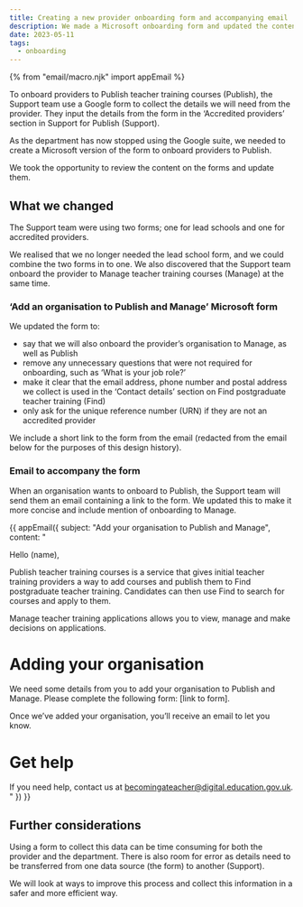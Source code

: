 ```yaml
---
title: Creating a new provider onboarding form and accompanying email
description: We made a Microsoft onboarding form and updated the content for the form and support team email
date: 2023-05-11
tags:
  - onboarding
---
```


{% from "email/macro.njk" import appEmail %}

<!-- markdownlint-disable MD001 MD025 -->

To onboard providers to Publish teacher training courses (Publish), the Support team use a Google form to collect the details we will need from the provider. They input the details from the form in the ‘Accredited providers’ section in Support for Publish (Support).

As the department has now stopped using the Google suite, we needed to create a Microsoft version of the form to onboard providers to Publish.

We took the opportunity to review the content on the forms and update them.

## What we changed

The Support team were using two forms; one for lead schools and one for accredited providers.

We realised that we no longer needed the lead school form, and we could combine the two forms in to one. We also discovered that the Support team onboard the provider to Manage teacher training courses (Manage) at the same time.

### ‘Add an organisation to Publish and Manage’ Microsoft form

We updated the form to:

* say that we will also onboard the provider’s organisation to Manage, as well as Publish
* remove any unnecessary questions that were not required for onboarding, such as ‘What is your job role?’
* make it clear that the email address, phone number and postal address we collect is used in the ‘Contact details’ section on Find postgraduate teacher training (Find)
* only ask for the unique reference number (URN) if they are not an accredited provider

We include a short link to the form from the email (redacted from the email below for the purposes of this design history).

### Email to accompany the form

When an organisation wants to onboard to Publish, the Support team will send them an email containing a link to the form. We updated this to make it more concise and include mention of onboarding to Manage.

{{ appEmail({
  subject: "Add your organisation to Publish and Manage",
  content: "

Hello (name),

Publish teacher training courses is a service that gives initial teacher training providers a way to add courses and publish them to Find postgraduate teacher training. Candidates can then use Find to search for courses and apply to them.

Manage teacher training applications allows you to view, manage and make decisions on applications.

# Adding your organisation

We need some details from you to add your organisation to Publish and Manage. Please complete the following form: [link to form].

Once we’ve added your organisation, you’ll receive an email to let you know.

# Get help

If you need help, contact us at becomingateacher@digital.education.gov.uk.
"
}) }}

## Further considerations

Using a form to collect this data can be time consuming for both the provider and the department. There is also room for error as details need to be transferred from one data source (the form) to another (Support).

We will look at ways to improve this process and collect this information in a safer and more efficient way.

<!-- markdownlint-enable MD001 MD025 -->
